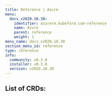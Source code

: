 ```yaml
---
title: Reference | Azure
menu:
  docs_v2020.10.30:
    identifier: azurerm.kubeform.com-reference
    name: Azure
    parent: reference
    weight: 1
menu_name: docs_v2020.10.30
section_menu_id: reference
type: reference
info:
  community: v0.3.0
  installer: v0.3.0
  version: v2020.10.30
---
```


## List of CRDs:
